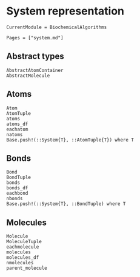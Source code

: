# System representation
```@meta
CurrentModule = BiochemicalAlgorithms
```

```@index
Pages = ["system.md"]
```

## Abstract types
```@docs
AbstractAtomContainer
AbstractMolecule
```

## Atoms
```@docs
Atom
AtomTuple
atoms
atoms_df
eachatom
natoms
Base.push!(::System{T}, ::AtomTuple{T}) where T
```

## Bonds
```@docs
Bond
BondTuple
bonds
bonds_df
eachbond
nbonds
Base.push!(::System{T}, ::BondTuple) where T
```

## Molecules
```@docs
Molecule
MoleculeTuple
eachmolecule
molecules
molecules_df
nmolecules
parent_molecule
```
